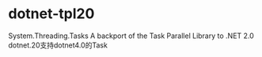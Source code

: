 # dotnet-tpl20
System.Threading.Tasks
A backport of the Task Parallel Library to .NET 2.0
 dotnet.20支持dotnet4.0的Task
